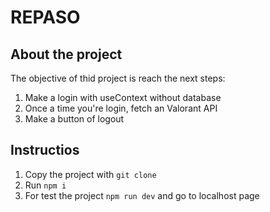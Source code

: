 # REPASO
## About the project
The objective of thid project is reach the next steps:
1. Make a login with useContext without database
2. Once a time you're login, fetch an Valorant API
3. Make a button of logout
## Instructios
1. Copy the project with `git clone`
2. Run `npm i`
3. For test the project `npm run dev` and go to localhost page